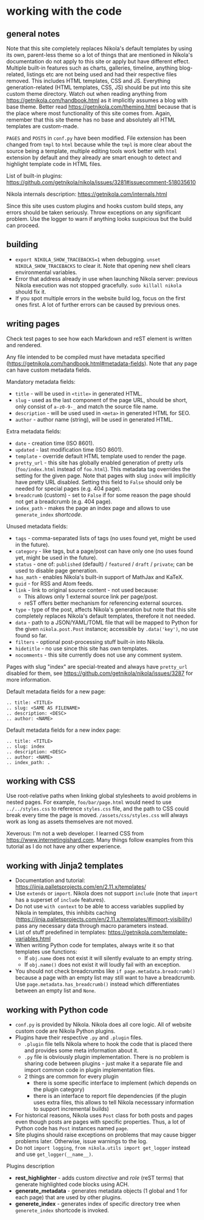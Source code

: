 # working with the code

## general notes

Note that this site completely replaces Nikola's default templates by using its own, parent-less theme so a lot of things that are mentioned in Nikola's documentation do not apply to this site or apply but have different effect. Multiple built-in features such as charts, galleries, timeline, anything blog-related, listings etc are not being used and had their respective files removed. This includes HTML templates, CSS and JS. Everything generation-related (HTML templates, CSS, JS) should be put into this site custom theme directory. Watch out when reading anything from https://getnikola.com/handbook.html as it implicitly assumes a blog with base theme. Better read https://getnikola.com/theming.html because that is the place where most functionality of this site comes from. Again, remember that this site theme has no base and absolutely all HTML templates are custom-made.

`PAGES` and `POSTS` in `conf.py` have been modified. File extension has been changed from `tmpl` to `html` because while the `tmpl` is more clear about the source being a template, multiple editing tools work better with `html` extension by default and they already are smart enough to detect and highlight template code in HTML files.

List of built-in plugins: https://github.com/getnikola/nikola/issues/3281#issuecomment-518035610

Nikola internals description: https://getnikola.com/internals.html

Since this site uses custom plugins and hooks custom build steps, any errors should be taken seriously. Throw exceptions on any significant problem. Use the logger to warn if anything looks suspicious but the build can proceed.

## building

- `export NIKOLA_SHOW_TRACEBACKS=1` when debugging. `unset NIKOLA_SHOW_TRACEBACKS` to clear it. Note that opening new shell clears environmental variables.
- Error that address already in use when launching Nikola server: previous Nikola execution was not stopped gracefully. `sudo killall nikola` should fix it.
- If you spot multiple errors in the website build log, focus on the first ones first. A lot of further errors can be caused by previous ones.

## writing pages

Check test pages to see how each Markdown and reST element is written and rendered.

Any file intended to be compiled must have metadata specified (https://getnikola.com/handbook.html#metadata-fields). Note that any page can have custom metadata fields.

Mandatory metadata fields:

- `title` - will be used in `<title>` in generated HTML.
- `slug` - used as the last component of the page URL, should be short, only consist of `a-z0-9-_` and match the source file name.
- `description` - will be used used in `<meta>` in generated HTML for SEO.
- `author` - author name (string), will be used in generated HTML.

Extra metadata fields:

- `date` - creation time (ISO 8601).
- `updated` - last modification time (ISO 8601).
- `template` - override default HTML template used to render the page.
- `pretty_url` - this site has globally enabled generation of pretty urls (`foo/index.html` instead of `foo.html`). This metadata tag overrides the setting for the given page. Note that pages with slug `index` will implicitly have pretty URL disabled. Setting this field to `False` should only be needed for special pages (e.g. 404 page).
- `breadcrumb` (custom) - set to `False` if for some reason the page should not get a breadcrumb (e.g. 404 page).
- `index_path` - makes the page an index page and allows to use `generate_index` *shortcode*.

Unused metadata fields:

- `tags` - comma-separated lists of tags (no uses found yet, might be used in the future).
- `category` - like tags, but a page/post can have only one (no uses found yet, might be used in the future).
- `status` - one of: `published` (default) / `featured` / `draft` / `private`; can be used to disable page generation.
- `has_math` - enables Nikola's built-in support of MathJax and KaTeX.
- `guid` - for RSS and Atom feeds.
- `link` - link to original source content - not used because:
  - This allows only 1 external source link per page/post.
  - reST offers better mechanism for referencing external sources.
- `type` - type of the post, affects Nikola's generation but note that this site completely replaces Nikola's default templates, therefore it not needed.
- `data` - path to a JSON/YAML/TOML file that will be mapped to Python for the given `nikola.post.Post` instance; accessible by `.data('key')`, no use found so far.
- `filters` - optional post-processing stuff built-in into Nikola.
- `hidetitle` - no use since this site has own templates.
- `nocomments` - this site currently does not use any comment system.

Pages with slug "index" are special-treated and always have `pretty_url` disabled for them, see https://github.com/getnikola/nikola/issues/3287 for more information.

Default metadata fields for a new page:

```
.. title: <TITLE>
.. slug: <SAME AS FILENAME>
.. description: <DESC>
.. author: <NAME>
```

Default metadata fields for a new index page:

```
.. title: <TITLE>
.. slug: index
.. description: <DESC>
.. author: <NAME>
.. index_path: .
```

## working with CSS

Use root-relative paths when linking global stylesheets to avoid problems in nested pages. For example, `foo/bar/page.html` would need to use `../../styles.css` to reference `styles.css` file, and the path to CSS could break every time the page is moved. `/assets/css/styles.css` will always work as long as assets themselves are not moved.

Xeverous: I'm not a web developer. I learned CSS from https://www.internetingishard.com. Many things follow examples from this tutorial as I do not have any other experience.

## working with Jinja2 templates

- Documentation and tutorial: https://jinja.palletsprojects.com/en/2.11.x/templates/
- Use `extends` or `import`. Nikola does not support `include` (note that `import` has a superset of `include` features).
- Do not use `with context` to be able to access variables supplied by Nikola in templates, this inhibits caching (https://jinja.palletsprojects.com/en/2.11.x/templates/#import-visibility) pass any necessary data through macro parameters instead.
- List of stuff predefined in templates: https://getnikola.com/template-variables.html
- When writing Python code for templates, always write it so that templates use functions:
  - If `obj.name` does not exist it will silently evaluate to an empty string.
  - If `obj.name()` does not exist it will loudly fail with an exception.
- You should not check breadcrumbs like `if page.metadata.breadcrumb()` because a page with an empty list may still want to have a breadcrumb. Use `page.metadata.has_breadcrumb()` instead which differentiates between an empty list and `None`.

## working with Python code

- `conf.py` is provided by Nikola. Nikola does all core logic. All of website custom code are Nikola Python plugins.
- Plugins have their respective `.py` and `.plugin` files.
  - `.plugin` file tells Nikola where to hook the code that is placed there and provides some meta information about it.
  - `.py` file is obviously plugin implementation. There is no problem is sharing code between plugins - just make it a separate file and import common code in plugin implementation files.
  - 2 things are common for every plugin
    - there is some specific interface to implement (which depends on the plugin category)
	- there is an interface to report file dependencies (if the plugin uses extra files, this allows to tell Nikola necesssary information to support incremental builds)
- For historical reasons, Nikola uses `Post` class for both posts and pages even though posts are pages with specific properties. Thus, a lot of Python code has `Post` instances named `page`.
- Site plugins should raise exceptions on problems that may cause bigger problems later. Otherwise, issue warnings to the log.
- Do not `import logging`, `from nikola.utils import get_logger` instead and use `get_logger(__name__)`.

Plugins description

- **rest_highlighter** - adds custom *directive* and *role* (reST terms) that generate highlighted code blocks using ACH.
- **generate_metadata** - generates metadata objects (1 global and 1 for each page) that are used by other plugins.
- **generete_index** - generates index of specific directory tree when `generete_index` shortcode is invoked.
